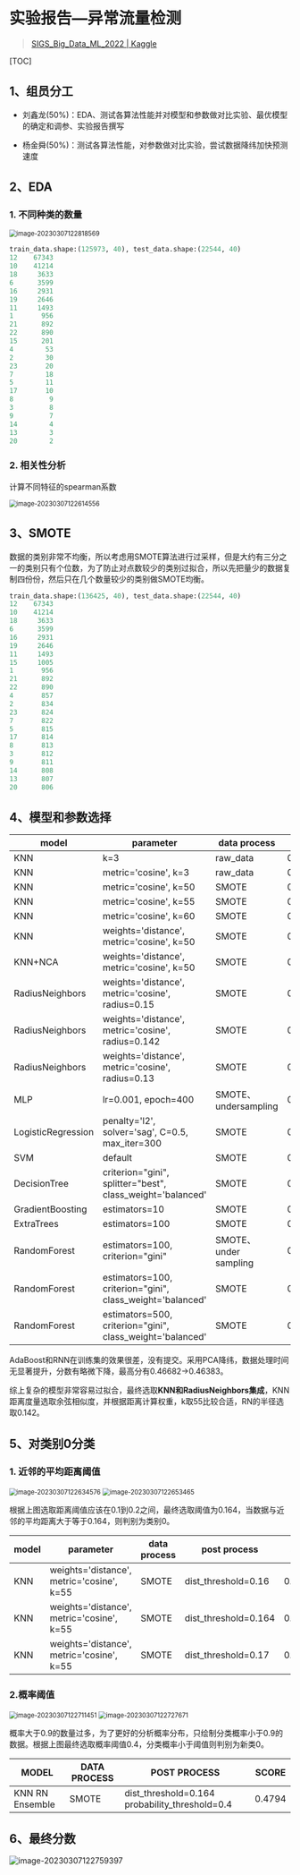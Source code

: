 # 实验报告—异常流量检测

> [SIGS_Big_Data_ML_2022 | Kaggle](https://www.kaggle.com/competitions/sigs-big-data-ml-2022)

[TOC]

## 1、组员分工

- 刘鑫龙(50%)：EDA、测试各算法性能并对模型和参数做对比实验、最优模型的确定和调参、实验报告撰写

- 杨金舜(50%)：测试各算法性能，对参数做对比实验，尝试数据降纬加快预测速度

## 2、EDA

### 1. 不同种类的数量

<img src="https://lxlpicbed.oss-cn-beijing.aliyuncs.com/img/2023-03-07-122819.png" alt="image-20230307122818569" style="zoom:80%;" />

``` python
train_data.shape:(125973, 40), test_data.shape:(22544, 40)
12    67343
10    41214
18     3633
6      3599
16     2931
19     2646
11     1493
1       956
21      892
22      890
15      201
4        53
2        30
23       20
7        18
5        11
17       10
8         9
3         8
9         7
14        4
13        3
20        2
```

### 2. 相关性分析

计算不同特征的spearman系数

<img src="https://lxlpicbed.oss-cn-beijing.aliyuncs.com/img/2023-03-07-122615.png" alt="image-20230307122614556" style="zoom:80%;" />

## 3、SMOTE

数据的类别非常不均衡，所以考虑用SMOTE算法进行过采样，但是大约有三分之一的类别只有个位数，为了防止对点数较少的类别过拟合，所以先把量少的数据复制四份份，然后只在几个数量较少的类别做SMOTE均衡。

```python
train_data.shape:(136425, 40), test_data.shape:(22544, 40)
12    67343
10    41214
18     3633
6      3599
16     2931
19     2646
11     1493
15     1005
1       956
21      892
22      890
4       857
2       834
23      824
7       822
5       815
17      814
8       813
3       812
9       811
14      808
13      807
20      806
```

## 4、模型和参数选择

| model              | parameter                                                  | data process          | score   |
| ------------------ | ---------------------------------------------------------- | --------------------- | ------- |
| KNN                | k=3                                                        | raw_data              | 0.36113 |
| KNN                | metric='cosine', k=3                                       | raw_data              | 0.40474 |
| KNN                | metric='cosine', k=50                                      | SMOTE                 | 0.43263 |
| KNN                | metric='cosine', k=55                                      | SMOTE                 | 0.43495 |
| KNN                | metric='cosine', k=60                                      | SMOTE                 | 0.43120 |
| KNN                | weights='distance', metric='cosine', k=50                  | SMOTE                 | 0.43517 |
| KNN+NCA            | weights='distance', metric='cosine', k=50                  | SMOTE                 | 0.36488 |
| RadiusNeighbors    | weights='distance', metric='cosine', radius=0.15           | SMOTE                 | 0.46283 |
| RadiusNeighbors    | weights='distance', metric='cosine', radius=0.142          | SMOTE                 | 0.46813 |
| RadiusNeighbors    | weights='distance', metric='cosine', radius=0.13           | SMOTE                 | 0.45894 |
| MLP                | lr=0.001, epoch=400                                        | SMOTE、undersampling  | 0.42416 |
| LogisticRegression | penalty='l2', solver='sag', C=0.5, max_iter=300            | SMOTE                 | 0.39050 |
| SVM                | default                                                    | SMOTE                 | 0.33999 |
| DecisionTree       | criterion="gini", splitter="best", class_weight='balanced' | SMOTE                 | 0.16771 |
| GradientBoosting   | estimators=10                                              | SMOTE                 | 0.25338 |
| ExtraTrees         | estimators=100                                             | SMOTE                 | 0.31622 |
| RandomForest       | estimators=100, criterion="gini"                           | SMOTE、under sampling | 0.26838 |
| RandomForest       | estimators=100, criterion="gini", class_weight='balanced'  | SMOTE                 | 0.24159 |
| RandomForest       | estimators=500, criterion="gini", class_weight='balanced'  | SMOTE                 | 0.25754 |

AdaBoost和RNN在训练集的效果很差，没有提交。采用PCA降纬，数据处理时间无显著提升，分数有略微下降，最高分有0.46682->0.46383。

综上复杂的模型非常容易过拟合，最终选取**KNN和RadiusNeighbors集成**，KNN距离度量选取余弦相似度，并根据距离计算权重，k取55比较合适，RN的半径选取0.142。


## 5、对类别0分类

### 1. 近邻的平均距离阈值

<img src="https://lxlpicbed.oss-cn-beijing.aliyuncs.com/img/2023-03-07-122635.png" alt="image-20230307122634576" style="zoom:80%;" />

<img src="https://lxlpicbed.oss-cn-beijing.aliyuncs.com/img/2023-03-07-122654.png" alt="image-20230307122653465" style="zoom:80%;" />

根据上图选取距离阈值应该在0.1到0.2之间，最终选取阈值为0.164，当数据与近邻的平均距离大于等于0.164，则判别为类别0。

| model | parameter                                 | data process | post process         | score   |
| ----- | ----------------------------------------- | ------------ | -------------------- | ------- |
| KNN   | weights='distance', metric='cosine', k=55 | SMOTE        | dist_threshold=0.16  | 0.47277 |
| KNN   | weights='distance', metric='cosine', k=55 | SMOTE        | dist_threshold=0.164 | 0.47509 |
| KNN   | weights='distance', metric='cosine', k=55 | SMOTE        | dist_threshold=0.17  | 0.47451 |

### 2.概率阈值

<img src="https://lxlpicbed.oss-cn-beijing.aliyuncs.com/img/2023-03-07-122712.png" alt="image-20230307122711451" style="zoom:80%;" />

<img src="https://lxlpicbed.oss-cn-beijing.aliyuncs.com/img/2023-03-07-122728.png" alt="image-20230307122727671" style="zoom:80%;" />

概率大于0.9的数量过多，为了更好的分析概率分布，只绘制分类概率小于0.9的数据。根据上图最终选取概率阈值0.4，分类概率小于阈值则判别为新类0。

| MODEL           | DATA PROCESS | POST PROCESS                                    | SCORE  |
| --------------- | ------------ | ----------------------------------------------- | ------ |
| KNN RN Ensemble | SMOTE        | dist_threshold=0.164  probability_threshold=0.4 | 0.4794 |

## 6、最终分数

![image-20230307122759397](https://lxlpicbed.oss-cn-beijing.aliyuncs.com/img/2023-03-07-122800.png)

